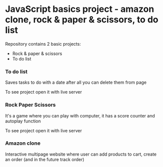 # JavaScript basics project - amazon clone, rock & paper & scissors, to do list

Repository contains 2 basic projects:
- Rock & paper & scissors
- To do list

### To do list

Saves tasks to do with a date after all you can delete them from page

To see project open it with live server

### Rock Paper Scissors

It's a game where you can play with computer, it has a score counter and autoplay function

To see project open it with live server

### Amazon clone

Interactive multipage website where user can add products to cart, create an order (and in the future track order) 


